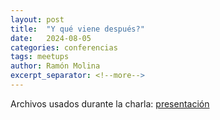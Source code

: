 ```yaml
---
layout: post
title:  "Y qué viene después?"
date:   2024-08-05
categories: conferencias
tags: meetups
author: Ramón Molina
excerpt_separator: <!--more-->
---
```

Archivos usados durante la charla:
[presentación](/assets/pdf/ies_alfonso_xi_24.pdf)

